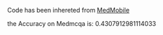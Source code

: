Code has been inhereted from [MedMobile](https://github.com/nyuolab/MedMobile/tree/main/Evaluation)

the Accuracy on Medmcqa is: 0.4307912981114033
